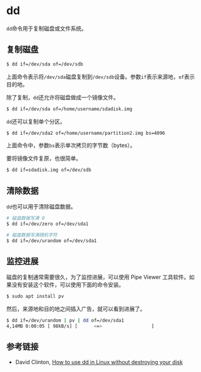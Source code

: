 # dd

`dd`命令用于复制磁盘或文件系统。

## 复制磁盘

```bash
$ dd if=/dev/sda of=/dev/sdb
```

上面命令表示将`/dev/sda`磁盘复制到`/dev/sdb`设备。参数`if`表示来源地，`of`表示目的地。

除了复制，`dd`还允许将磁盘做成一个镜像文件。

```bash
$ dd if=/dev/sda of=/home/username/sdadisk.img
```

`dd`还可以复制单个分区。

```bash
$ dd if=/dev/sda2 of=/home/username/partition2.img bs=4096
```

上面命令中，参数`bs`表示单次拷贝的字节数（bytes）。

要将镜像文件复原，也很简单。

```bash
$ dd if=sdadisk.img of=/dev/sdb
```

## 清除数据

`dd`也可以用于清除磁盘数据。

```bash
# 磁盘数据写满 0
$ dd if=/dev/zero of=/dev/sda1

# 磁盘数据写满随机字符
$ dd if=/dev/urandom of=/dev/sda1
```

## 监控进展

磁盘的复制通常需要很久，为了监控进展，可以使用 Pipe Viewer 工具软件。如果没有安装这个软件，可以使用下面的命令安装。

```bash
$ sudo apt install pv
```

然后，来源地和目的地之间插入广告，就可以看到进展了。

```bash
$ dd if=/dev/urandom | pv | dd of=/dev/sda1
4,14MB 0:00:05 [ 98kB/s] [      <=>                  ]
```

## 参考链接

- David Clinton, [How to use dd in Linux without destroying your disk](https://opensource.com/article/18/7/how-use-dd-linux)
